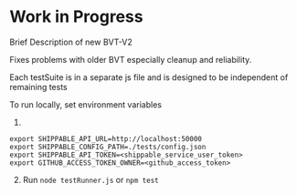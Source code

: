 # Work in Progress

Brief Description of new BVT-V2

Fixes problems with older BVT especially cleanup and reliability. 

Each testSuite is in a separate js file and is designed to be independent of 
remaining tests

To run locally, set environment variables

1.
```
export SHIPPABLE_API_URL=http://localhost:50000
export SHIPPABLE_CONFIG_PATH=./tests/config.json
export SHIPPABLE_API_TOKEN=<shippable_service_user_token>
export GITHUB_ACCESS_TOKEN_OWNER=<github_access_token>
```

2. Run `node testRunner.js` or `npm test`